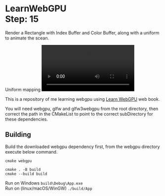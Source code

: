 LearnWebGPU   
Step: 15
===========

Render a Rectangle with Index Buffer and Color Buffer, along with a uniform to animate the scean.

Uniform mapping
<video loop src="/screenshot/demo.mp4"> demo </video>

This is a repository of me learning webgpu using  [Learn WebGPU](https://eliemichel.github.io/LearnWebGPU) web book.

You will need webgpu, glfw and glfw3webgpu from the root directory, then correct the path in the CMakeList to point to the correct subDirectory for these dependencies.

Building
--------

Build the downloaded webgpu dependency first, from the webgpu directory execute below command.
```
cmake webgpu
```

```
cmake . -B build
cmake --build build 
```

Run on Windows  `build\Debug\App.exe`   
Run on (linux/macOS/WinGW) `./build/App`
